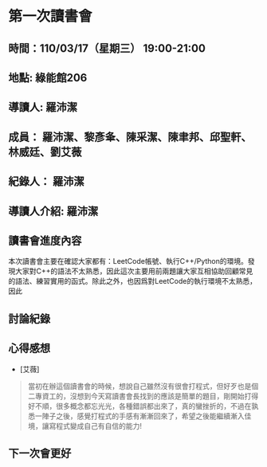 # 第一次讀書會

## 時間：110/03/17（星期三） 19:00-21:00

## 地點: 綠能館206

## 導讀人: 羅沛潔

## 成員： 羅沛潔、黎彥夆、陳采潔、陳聿邦、邱聖軒、林威廷、劉艾薇

## 紀錄人： 羅沛潔

## 導讀人介紹: 羅沛潔

## 讀書會進度內容

本次讀書會主要在確認大家都有：LeetCode帳號、執行C++/Python的環境。發現大家對C++的語法不太熟悉，因此這次主要用前兩題讓大家互相協助回顧常見的語法、練習實用的函式。除此之外，也因爲對LeetCode的執行環境不太熟悉，因此

## 討論紀錄

## 心得感想

* [艾薇]
> 當初在辦這個讀書會的時候，想說自己雖然沒有很會打程式，但好歹也是個二專資工的，沒想到今天寫讀書會長找到的應該是簡單的題目，剛開始打得好不順，很多概念都忘光光，各種錯誤都出來了，真的蠻挫折的，不過在孰悉一陣子之後，感覺打程式的手感有漸漸回來了，希望之後能繼續漸入佳境，讓寫程式變成自己有自信的能力!


## 下一次會更好

